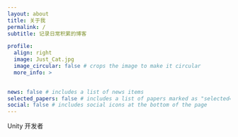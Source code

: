 ```yaml
---
layout: about
title: 关于我
permalink: /
subtitle: 记录日常积累的博客

profile:
  align: right
  image: Just_Cat.jpg
  image_circular: false # crops the image to make it circular
  more_info: >
    

news: false # includes a list of news items
selected_papers: false # includes a list of papers marked as "selected={true}"
social: false # includes social icons at the bottom of the page
---
```


Unity 开发者